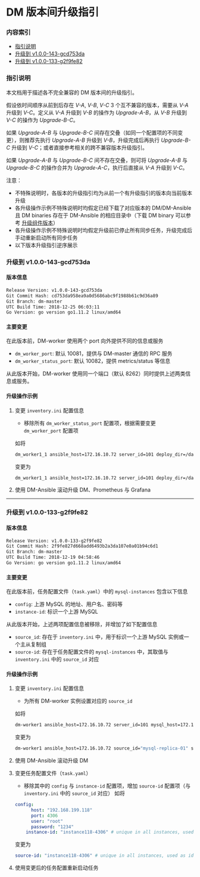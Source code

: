 DM 版本间升级指引
===

### 内容索引

- [指引说明](#指引说明)
- [升级到 v1.0.0-143-gcd753da](#升级到-v100-143-gcd753da)
- [升级到 v1.0.0-133-g2f9fe82](#升级到-v100-133-g2f9fe82)

### 指引说明

本文档用于描述各不完全兼容的 DM 版本间的升级指引。

假设依时间顺序从前到后存在 *V-A*, *V-B*, *V-C* 3 个互不兼容的版本，需要从 *V-A* 升级到 *V-C*。定义从 *V-A* 升级到 *V-B* 的操作为 *Upgrade-A-B*，从 *V-B* 升级到 *V-C* 的操作为 *Upgrade-B-C*。

如果 *Upgrade-A-B* 与 *Upgrade-B-C* 间存在交叠（如同一个配置项的不同变更），则推荐先执行 *Upgrade-A-B* 升级到 *V-B*，升级完成后再执行 *Upgrade-B-C* 升级到 *V-C*；或者直接参考相关的跨不兼容版本升级指引。

如果 *Upgrade-A-B* 与 *Upgrade-B-C* 间不存在交叠，则可将 *Upgrade-A-B* 与 *Upgrade-B-C* 的操作合并为 *Upgrade-A-C*，执行后直接从 *V-A* 升级到 *V-C*。

注意：

- 不特殊说明时，各版本的升级指引均为从前一个有升级指引的版本向当前版本升级
- 各升级操作示例不特殊说明时均假定已经下载了对应版本的 DM/DM-Ansible 且 DM binaries 存在于 DM-Ansible 的相应目录中（下载 DM binary 可以参考 [升级组件版本](../maintenance/dm-ansible.md#升级组件版本)） 
- 各升级操作示例不特殊说明时均假定升级前已停止所有同步任务，升级完成后手动重新启动所有同步任务
- 以下版本升级指引逆序展示


### 升级到 v1.0.0-143-gcd753da

#### 版本信息

```bash
Release Version: v1.0.0-143-gcd753da
Git Commit Hash: cd753da958ea9a0d5686abc9f1988b61c9d36a89
Git Branch: dm-master
UTC Build Time: 2018-12-25 06:03:11
Go Version: go version go1.11.2 linux/amd64
```

#### 主要变更

在此版本前，DM-worker 使用两个 port 向外提供不同的信息或服务

- `dm_worker_port`: 默认 10081，提供与 DM-master 通信的 RPC 服务
- `dm_worker_status_port`: 默认 10082，提供 metrics/status 等信息

从此版本开始，DM-worker 使用同一个端口（默认 8262）同时提供上述两类信息或服务。

#### 升级操作示例

1. 变更 `inventory.ini` 配置信息
    - 移除所有 `dm_worker_status_port` 配置项，根据需要变更 `dm_worker_port` 配置项
    
    如将
    ```bash
    dm_worker1_1 ansible_host=172.16.10.72 server_id=101 deploy_dir=/data1/dm_worker dm_worker_port=10081 dm_worker_status_port=10082 mysql_host=172.16.10.81 mysql_user=root mysql_password='VjX8cEeTX+qcvZ3bPaO4h0C80pe/1aU=' mysql_port=3306
    ```
    变更为
    ```bash
    dm_worker1_1 ansible_host=172.16.10.72 server_id=101 deploy_dir=/data1/dm_worker dm_worker_port=8262 mysql_host=172.16.10.81 mysql_user=root mysql_password='VjX8cEeTX+qcvZ3bPaO4h0C80pe/1aU=' mysql_port=3306
    ```
2. 使用 DM-Ansible 滚动升级 DM、Prometheus 与 Grafana


---

### 升级到 v1.0.0-133-g2f9fe82

#### 版本信息

```bash
Release Version: v1.0.0-133-g2f9fe82
Git Commit Hash: 2f9fe827d668add6493b2a3da107e0a01b94c6d1
Git Branch: dm-master
UTC Build Time: 2018-12-19 04:58:46
Go Version: go version go1.11.2 linux/amd64
```

#### 主要变更

在此版本前，任务配置文件（`task.yaml`）中的 `mysql-instances` 包含以下信息

- `config`: 上游 MySQL 的地址、用户名、密码等
- `instance-id`: 标识一个上游 MySQL

从此版本开始，上述两项配置信息被移除，并增加了如下配置信息

- `source_id`: 存在于 `inventory.ini` 中，用于标识一个上游 MySQL 实例或一个主从复制组
- `source-id`: 存在于任务配置文件的 `mysql-instances` 中，其取值与 `inventory.ini` 中的 `source_id` 对应

#### 升级操作示例

1. 变更 `inventory.ini` 配置信息
    - 为所有 DM-worker 实例设置对应的 `source_id`
    
    如将
    ```bash
    dm-worker1 ansible_host=172.16.10.72 server_id=101 mysql_host=172.16.10.72 mysql_user=root mysql_password='VjX8cEeTX+qcvZ3bPaO4h0C80pe/1aU=' mysql_port=3306
    ```
    变更为
    ```bash
    dm-worker1 ansible_host=172.16.10.72 source_id="mysql-replica-01" server_id=101 mysql_host=172.16.10.72 mysql_user=root mysql_password='VjX8cEeTX+qcvZ3bPaO4h0C80pe/1aU=' mysql_port=3306
    ```
2. 使用 DM-Ansible 滚动升级 DM
3. 变更任务配置文件（`task.yaml`）
    - 移除其中的 `config` 与 `instance-id` 配置项，增加 `source-id` 配置项（与 `inventory.ini` 中的 `source_id` 对应）
    如将
    ```yaml
    config:
          host: "192.168.199.118"	
          port: 4306	
          user: "root"	
          password: "1234"	
        instance-id: "instance118-4306" # unique in all instances, used as id when save checkpoints, configs, etc.
    ```
    变更为
    ```yaml
    source-id: "instance118-4306" # unique in all instances, used as id when save checkpoints, configs, etc.
    ```
4. 使用变更后的任务配置重新启动任务
